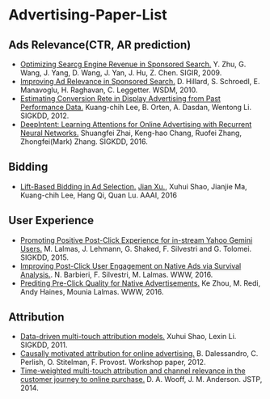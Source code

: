 # Advertising-Paper-List

## Ads Relevance(CTR, AR prediction)

- [Optimizing Searcg Engine Revenue in Sponsored Search.](https://www.stat.osu.edu/~zhu.219/manuscript/sigir09_zhu.pdf) Y. Zhu, G. Wang, J. Yang, D. Wang, J. Yan, J. Hu, Z. Chen. SIGIR, 2009.
- [Improving Ad Relevance in Sponsored Search.](http://www.wsdm-conference.org/2010/proceedings/docs/p361.pdf) D. Hillard, S. Schroedl, E. Manavoglu, H. Raghavan, C. Leggetter. WSDM, 2010.
- [Estimating Conversion Rete in Display Advertising from Past Performance Data.](https://pdfs.semanticscholar.org/379a/1c6d825f957f030cda8babc519738c224ca3.pdf) Kuang-chih Lee, B. Orten, A. Dasdan, Wentong Li. SIGKDD, 2012.
- [DeepIntent: Learning Attentions for Online Advertising with Recurrent Neural Networks.](http://www.kdd.org/kdd2016/papers/files/rfp0289-zhaiA.pdf) Shuangfei Zhai, Keng-hao Chang, Ruofei Zhang, Zhongfei(Mark) Zhang. SIGKDD, 2016.

## Bidding

- [Lift-Based Bidding in Ad Selection.](http://www0.cs.ucl.ac.uk/staff/w.zhang/rtb-papers/lift-bidding.pdf) [Jian Xu.](https://sites.google.com/site/jianxuhome/), Xuhui Shao, Jianjie Ma, Kuang-chih Lee, Hang Qi, Quan Lu. AAAI, 2016

## User Experience

- [Promoting Positive Post-Click Experience for in-stream Yahoo Gemini Users.](http://www.dcs.gla.ac.uk/~mounia/Papers/kdd2015.pdf) M. Lalmas, J. Lehmann, G. Shaked, F. Silvestri and G. Tolomei. SIGKDD, 2015.
- [Improving Post-Click User Engagement on Native Ads via Survival Analysis.](http://ir.dcs.gla.ac.uk/~mounia/Papers/post2016.pdf). N. Barbieri, F. Silvestri, M. Lalmas. WWW, 2016.
- [Prediting Pre-Click Quality for Native Advertisements.](http://www.dcs.gla.ac.uk/~mounia/Papers/preclick.pdf) Ke Zhou, M. Redi, Andy Haines, Mounia Lalmas. WWW, 2016.

## Attribution

- [Data-driven multi-touch attribution models.](http://www.turn.com.akadns.net/sites/default/files/whitepapers/TURN_Tech_WP_Data-driven_Multi-touch_Attribution_Models.pdf) Xuhui Shao, Lexin Li. SIGKDD, 2011.
- [Causally motivated attribution for online advertising.](https://dstillery.com/wp-content/uploads/2016/07/CAUSALLY-MOTIVATED-ATTRIBUTION.pdf) B. Dalessandro, C. Perlish, O. Stitelman, F. Provost. Workshop paper, 2012.
- [Time-weighted multi-touch attribution and channel relevance in the customer journey to online purchase.](http://dro.dur.ac.uk/11460/1/11460.pdf?DDD21+dma0daw) D. A. Wooff, J. M. Anderson. JSTP, 2014.
